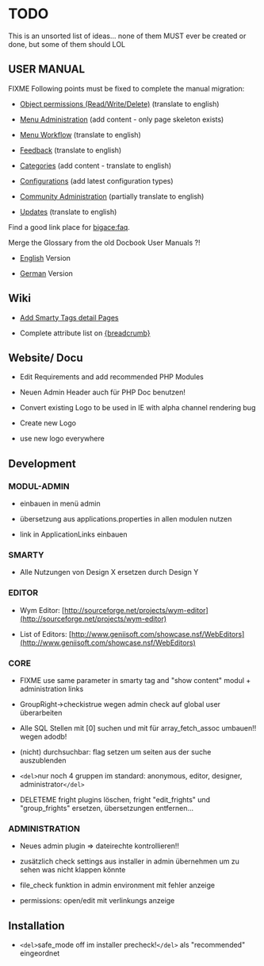 # TODO

This is an unsorted list of ideas... none of them MUST ever be created or done, but some of them should LOL


## USER MANUAL

FIXME Following points must be fixed to complete the manual migration:


*  [Object permissions (Read/Write/Delete)](bigace/manual/objectrights)  (translate to english)

*  [Menu Administration](bigace/manual/menutree)  (add content - only page skeleton exists)

*  [Menu Workflow](bigace/manual/menuworkflow) (translate to english)

*  [Feedback](bigace/manual/feedback) (translate to english)

*  [Categories](bigace/manual/categoryAdmin) (add content - translate to english)

*  [Configurations](bigace/manual/configurations) (add latest configuration types)

*  [Community Administration](bigace/manual/community) (partially translate to english)

*  [Updates](bigace/manual/updates) (translate to english)

Find a good link place for [bigace:faq](bigace/faq).

Merge the Glossary from the old Docbook User Manuals ?!

*  [English](http://bigace.sourceforge.net/manual/en/) Version

*  [German](http://bigace.sourceforge.net/manual/de/) Version

## Wiki


*  [Add Smarty Tags detail Pages](bigace/smarty_tags)

*  Complete attribute list on [{breadcrumb}](bigace/smarty_tags/breadcrumb)

## Website/ Docu


*  Edit Requirements and add recommended PHP Modules

*  Neuen Admin Header auch für PHP Doc benutzen!


*  Convert existing Logo to be used in IE with alpha channel rendering bug

*  Create new Logo 

*  use new logo everywhere

## Development

### MODUL-ADMIN


*  einbauen in menü admin 

*  übersetzung aus applications.properties in allen modulen nutzen

*  link in ApplicationLinks einbauen
### SMARTY


*  Alle Nutzungen von Design X ersetzen durch Design Y

### EDITOR


*  Wym Editor: [http://sourceforge.net/projects/wym-editor](http://sourceforge.net/projects/wym-editor)

*  List of Editors: [http://www.geniisoft.com/showcase.nsf/WebEditors](http://www.geniisoft.com/showcase.nsf/WebEditors)

### CORE


*  FIXME use same parameter in smarty tag and "show content" modul + administration links

*  GroupRight->checkistrue wegen admin check auf global user überarbeiten

*  Alle SQL Stellen mit [0] suchen und mit für array_fetch_assoc umbauen!! wegen adodb!

*  (nicht) durchsuchbar: flag setzen um seiten aus der suche auszublenden

*  `<del>`nur noch 4 gruppen im standard: anonymous, editor, designer, administrator`</del>`

*  DELETEME fright plugins löschen, fright "edit_frights" und "group_frights" ersetzen, übersetzungen entfernen...

### ADMINISTRATION


*  Neues admin plugin => dateirechte kontrollieren!!

*  zusätzlich check settings aus installer in admin übernehmen um zu sehen was nicht klappen könnte

*  file_check funktion in admin environment mit fehler anzeige

*  permissions: open/edit mit verlinkungs anzeige

## Installation


*  `<del>`safe_mode off im installer precheck!`</del>` als "recommended" eingeordnet
